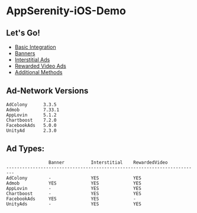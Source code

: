 # AppSerenity-iOS-Demo

## Let's Go!

- [Basic Integration](https://gitlab.com/AppSerenity/AppSerenity-iOS-Demo/wikis/basic-integration)
- [Banners](https://gitlab.com/AppSerenity/AppSerenity-iOS-Demo/wikis/banners)
- [Interstitial Ads](https://gitlab.com/AppSerenity/AppSerenity-iOS-Demo/wikis/interstitial)
- [Rewarded Video Ads](https://gitlab.com/AppSerenity/AppSerenity-iOS-Demo/wikis/rewarded-video)
- [Additional Methods](https://gitlab.com/AppSerenity/AppSerenity-iOS-Demo/wikis/additional-methods)



## Ad-Network Versions

```
AdColony      3.3.5
Admob         7.33.1
AppLovin      5.1.2
Chartboost    7.2.0
FacebookAds   5.0.0
UnityAd       2.3.0
```



## Ad Types:

```
                Banner          Interstitial    RewardedVideo
-------------------------------------------------------------------------
AdColony        -               YES             YES
Admob           YES             YES             YES
AppLovin        -               YES             YES
Chartboost      -               YES             YES
FacebookAds     YES             YES             -
UnityAds        -               YES             YES
```
